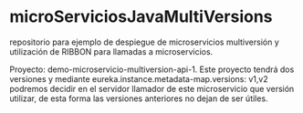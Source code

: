 # microServiciosJavaMultiVersions
repositorio para ejemplo de despiegue de microservicios multiversión y utilización de RIBBON para llamadas a microservicios.

Proyecto: demo-microservicio-multiversion-api-1. Este proyecto tendrá dos versiones y mediante eureka.instance.metadata-map.versions: v1,v2  podremos decidir en el servidor llamador de este microservicio que versión utilizar, de esta forma las versiones anteriores no dejan de ser útiles.

